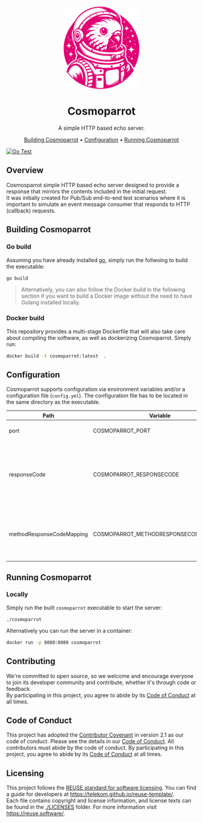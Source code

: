 <!--
Copyright 2024 Deutsche Telekom IT GmbH

SPDX-License-Identifier: Apache-2.0
-->

<p align="center">
  <img src="docs/img/cosmoparrot-logo.svg" alt="Cosmoparrot logo" width="200">
  <h1 align="center">Cosmoparrot</h1>
</p>

<p align="center">
  A simple HTTP based echo server.
</p>

<p align="center">
  <a href="#building-cosmoparrot">Building Cosmoparrot</a> •
  <a href="#configuration">Configuration</a> •
  <a href="#running-cosmoparrot">Running Cosmoparrot</a>
</p>

<!--
[![REUSE status](https://api.reuse.software/badge/github.com/telekom/pubsub-horizon-cosmoparrot)](https://api.reuse.software/info/github.com/telekom/pubsub-horizon-cosmoparrot)
-->
[![Go Test](https://github.com/telekom/pubsub-horizon-cosmoparrot/actions/workflows/go-test.yml/badge.svg)](https://github.com/telekom/pubsub-horizon-cosmoparrot/actions/workflows/go-test.yml)

## Overview
Cosmosparrot simple HTTP based echo server designed to provide a response that mirrors the contents included in the initial request.  
It was initially created for Pub/Sub end-to-end test scenarios where it is important to simulate an event message consumer that responds to HTTP (callback) requests.

## Building Cosmoparrot

### Go build

Assuming you have already installed [go](https://go.dev/), simply run the follwoing to build the executable:
```bash
go build
```

> Alternatively, you can also follow the Docker build in the following section if you want to build a Docker image without the need to have Golang installed locally.

### Docker build

This repository provides a multi-stage Dockerfile that will also take care about compiling the software, as well as dockerizing Cosmoparrot. Simply run:

```bash
docker build -t cosmoparrot:latest  . 
```

## Configuration
Cosmoparrot supports configuration via environment variables and/or a configuration file (`config.yml`). The configuration file has to be located in the same directory as the executable.

| Path                        | Variable                              | Type   | Default | Description                                                                              |
|-----------------------------|---------------------------------------|--------|---------|------------------------------------------------------------------------------------------|
| port                        | COSMOPARROT_PORT                      | int    | 8080    | Sets the port to listen on.                                                              |
| responseCode                | COSMOPARROT_RESPONSECODE              | int    | 200     | Enforces a specific HTTP response code. Can be used to test different consumer behavior. |
| methodResponseCodeMapping   | COSMOPARROT_METHODRESPONSECODEMAPPING | string | ""      | Control the HTTP response code per HTTP method, for example: "POST:401"                  |

## Running Cosmoparrot
### Locally

Simply run the built `cosmoparrot` executable to start the server:
```shell
./cosmoparrot
```

Alternatively you can run the server in a container: 

```bash
docker run -p 8080:8080 cosmoparrot
```
## Contributing

We're committed to open source, so we welcome and encourage everyone to join its developer community and contribute, whether it's through code or feedback.  
By participating in this project, you agree to abide by its [Code of Conduct](./CODE_OF_CONDUCT.md) at all times.

## Code of Conduct
This project has adopted the [Contributor Covenant](https://www.contributor-covenant.org/) in version 2.1 as our code of conduct. Please see the details in our [Code of Conduct](CODE_OF_CONDUCT.md). All contributors must abide by the code of conduct.
By participating in this project, you agree to abide by its [Code of Conduct](./CODE_OF_CONDUCT.md) at all times.

## Licensing

This project follows the [REUSE standard for software licensing](https://reuse.software/). You can find a guide for developers at https://telekom.github.io/reuse-template/.   
Each file contains copyright and license information, and license texts can be found in the [./LICENSES](./LICENSES) folder. For more information visit https://reuse.software/.
